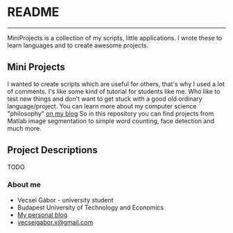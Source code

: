 # README #
---------------

MiniProjects is a collection of my scripts, little applications. I wrote these to learn languages and to create awesome projects.

## Mini Projects ##

I wanted to create scripts which are useful for others, that's why I used a lot of comments. I's like some kind of tutorial for students like me. Who like to test new things and don't want to get stuck with a good old ordinary language/project.
You can learn more about my computer science "philosophy" [on my blog](https://gaborvecsei.wordpress.com/)
So in this repository you can find projects from Matlab image segmentation to simple word counting, face detection and much more. 

## Project Descriptions ##

TODO

### About me ###

* Vecsei Gábor - university student
* Budapest University of Technology and Economics
* [My personal blog](https://gaborvecsei.wordpress.com/)
* <vecseigabor.x@gmail.com>